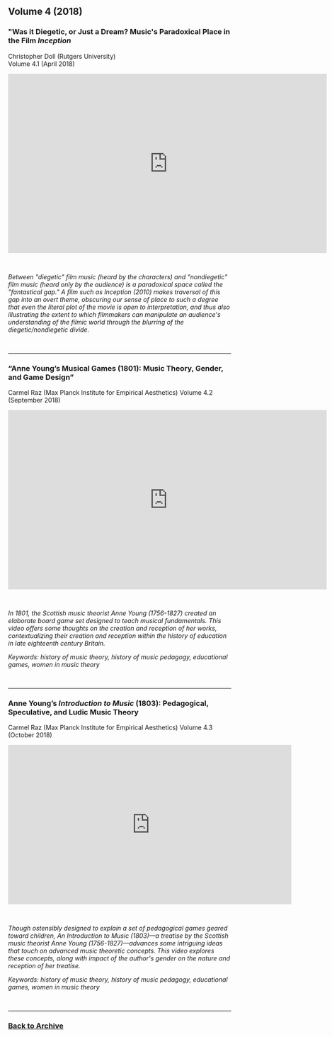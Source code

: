 ## Volume 4 (2018)

### "Was it Diegetic, or Just a Dream? Music's Paradoxical Place in the Film *Inception* 
Christopher Doll (Rutgers University)  
Volume 4.1 (April 2018)

<div class="intrinsic-container intrinsic-container-16x9">
<center><iframe src="https://player.vimeo.com/video/252464918" width="720" height="405" frameborder="0" webkitallowfullscreen mozallowfullscreen allowfullscreen></iframe></center>
</div>
<p>&nbsp;</p>

*Between "diegetic" film music (heard by the characters) and "nondiegetic" film music (heard only by the audience) is a paradoxical space called the "fantastical gap." A film such as Inception (2010) makes traversal of this gap into an overt theme, obscuring our sense of place to such a degree that even the literal plot of the movie is open to interpretation, and thus also illustrating the extent to which filmmakers can manipulate an audience's understanding of the filmic world through the blurring of the diegetic/nondiegetic divide.*

<p>&nbsp;</p>
<hr>

### “Anne Young’s Musical Games (1801): Music Theory, Gender, and Game Design”
Carmel Raz (Max Planck Institute for Empirical Aesthetics)
Volume 4.2 (September 2018)
<div class="intrinsic-container intrinsic-container-16x9">
<center><iframe src="https://player.vimeo.com/video/278344604" width="720" height="405" frameborder="0" webkitallowfullscreen mozallowfullscreen allowfullscreen></iframe></center>
</div>
<p>&nbsp;</p>

*In 1801, the Scottish music theorist Anne Young (1756-1827) created an elaborate board game set designed to teach musical fundamentals. This video offers some thoughts on the creation and reception of her works, contextualizing their creation and reception within the history of education in late eighteenth century Britain.*

*Keywords: history of music theory, history of music pedagogy, educational games, women in music theory*

<p>&nbsp;</p>
<hr>

### Anne Young’s *Introduction to Music* (1803): Pedagogical, Speculative, and Ludic Music Theory
Carmel Raz (Max Planck Institute for Empirical Aesthetics)
Volume 4.3 (October 2018)
<div class="intrinsic-container intrinsic-container-16x9">
<center><iframe src="https://player.vimeo.com/video/278578821" width="640" height="360" frameborder="0" webkitallowfullscreen mozallowfullscreen allowfullscreen></iframe></center>
</div>
<p>&nbsp;</p>

*Though ostensibly designed to explain a set of pedagogical games geared toward children, An Introduction to Music (1803)—a treatise by the Scottish music theorist Anne Young (1756-1827)—advances some intriguing ideas that touch on advanced music theoretic concepts. This video explores these concepts, along with impact of the author's gender on the nature and reception of her treatise.*

*Keywords: history of music theory, history of music pedagogy, educational games, women in music theory*

<p>&nbsp;</p>
<hr>

### [Back to Archive](index.md)
